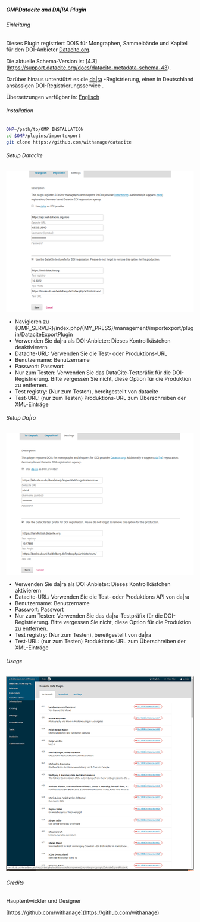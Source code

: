 ##### OMPDatacite and DA|RA Plugin

###### Einleitung
Dieses Plugin registriert DOIS für Mongraphen, Sammelbände und Kapitel für den DOI-Anbieter [Datacite.org](https://datacite.org).

Die aktuelle Schema-Version ist [4.3] (https://support.datacite.org/docs/datacite-metadata-schema-43).

Darüber hinaus unterstützt es die [da|ra](https://www.da-ra.de/home/) -Registrierung, einen in Deutschland ansässigen  DOI-Registrierungsservice .

Übersetzungen verfügbar in: [Englisch](README.md)
######  Installation
```bash
OMP=/path/to/OMP_INSTALLATION
cd $OMP/plugins/importexport
git clone https://github.com/withanage/datacite
```

######  Setup Datacite
![datacite](www/datacite.png)
* Navigieren zu {OMP_SERVER}/index.php/{MY_PRESS}/management/importexport/plugin/DataciteExportPlugin
* Verwenden Sie da|ra als DOI-Anbieter: Dieses Kontrollkästchen deaktivierern
* Datacite-URL: Verwenden Sie die Test- oder Produktions-URL
* Benutzername: Benutzername
* Passwort: Passwort
* Nur zum Testen: Verwenden Sie das DataCite-Testpräfix für die DOI-Registrierung. Bitte vergessen Sie nicht, diese Option für die Produktion zu entfernen.
* Test registry: (Nur zum Testen), bereitgestellt von datacite
* Test-URL: (nur zum Testen) Produktions-URL zum Überschreiben der XML-Einträge
######  Setup Da|ra
![dara](www/dara.png)
* Verwenden Sie da|ra als DOI-Anbieter: Dieses Kontrollkästchen aktivierern
* Datacite-URL: Verwenden Sie die Test- oder Produktions  API von da|ra
* Benutzername: Benutzername
* Passwort: Passwort
* Nur zum Testen: Verwenden Sie das da|ra-Testpräfix für die DOI-Registrierung. Bitte vergessen Sie nicht, diese Option für die Produktion zu entfernen.
* Test registry: (Nur zum Testen), bereitgestellt von   da|ra
* Test-URL: (nur zum Testen) Produktions-URL zum Überschreiben der XML-Einträge

###### Usage
![usage](www/usage.gif)

######  Credits

Hauptentwickler und Designer

[https://github.com/withanage](https://github.com/withanage)

